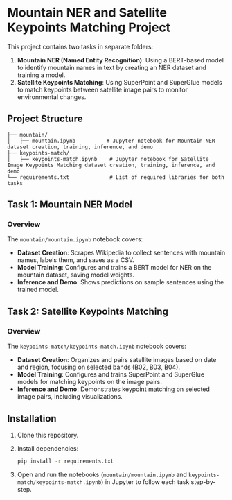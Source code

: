 # Mountain NER and Satellite Keypoints Matching Project

This project contains two tasks in separate folders:

1. **Mountain NER (Named Entity Recognition)**: Using a BERT-based model to identify mountain names in text by creating an NER dataset and training a model.
2. **Satellite Keypoints Matching**: Using SuperPoint and SuperGlue models to match keypoints between satellite image pairs to monitor environmental changes.



## Project Structure

```
├── mountain/
│   ├── mountain.ipynb          # Jupyter notebook for Mountain NER dataset creation, training, inference, and demo
├── keypoints-match/
│   ├── keypoints-match.ipynb    # Jupyter notebook for Satellite Image Keypoints Matching dataset creation, training, inference, and demo
└── requirements.txt             # List of required libraries for both tasks
```



## Task 1: Mountain NER Model

### Overview
The `mountain/mountain.ipynb` notebook covers:
- **Dataset Creation**: Scrapes Wikipedia to collect sentences with mountain names, labels them, and saves as a CSV.
- **Model Training**: Configures and trains a BERT model for NER on the mountain dataset, saving model weights.
- **Inference and Demo**: Shows predictions on sample sentences using the trained model.



## Task 2: Satellite Keypoints Matching

### Overview
The `keypoints-match/keypoints-match.ipynb` notebook covers:
- **Dataset Creation**: Organizes and pairs satellite images based on date and region, focusing on selected bands (B02, B03, B04).
- **Model Training**: Configures and trains SuperPoint and SuperGlue models for matching keypoints on the image pairs.
- **Inference and Demo**: Demonstrates keypoint matching on selected image pairs, including visualizations.


## Installation

1. Clone this repository.
2. Install dependencies:

    ```bash
    pip install -r requirements.txt
    ```

3. Open and run the notebooks (`mountain/mountain.ipynb` and `keypoints-match/keypoints-match.ipynb`) in Jupyter to follow each task step-by-step.

